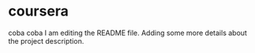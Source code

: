 # coursera
coba coba
I am editing the README file. Adding some more details about the project description.
